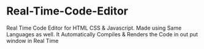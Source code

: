 # Real-Time-Code-Editor
Real Time Code Editor for HTML CSS &amp; Javascript. Made using Same Languages as well. It Automatically Compiles &amp; Renders the Code in out put window in Real Time
